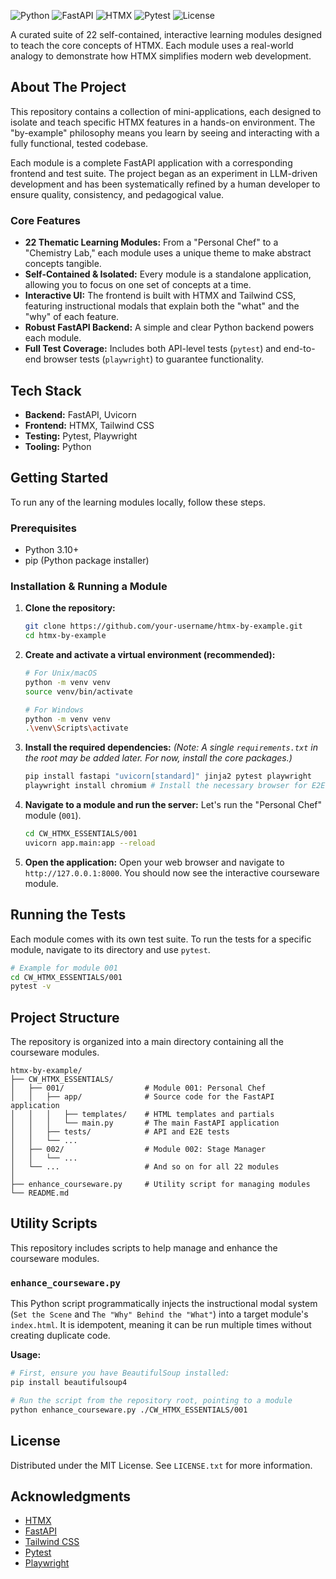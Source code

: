 ![Python](https://img.shields.io/badge/Python-3.11+-blue.svg)
![FastAPI](https://img.shields.io/badge/FastAPI-0.116-green.svg)
![HTMX](https://img.shields.io/badge/HTMX-1.9.10-blueviolet.svg)
![Pytest](https://img.shields.io/badge/Tests-Pytest%20%7C%20Playwright-brightgreen)
![License](https://img.shields.io/badge/License-MIT-yellow.svg)

A curated suite of 22 self-contained, interactive learning modules designed to teach the core concepts of HTMX. Each module uses a real-world analogy to demonstrate how HTMX simplifies modern web development.

## About The Project

This repository contains a collection of mini-applications, each designed to isolate and teach specific HTMX features in a hands-on environment. The "by-example" philosophy means you learn by seeing and interacting with a fully functional, tested codebase.

Each module is a complete FastAPI application with a corresponding frontend and test suite. The project began as an experiment in LLM-driven development and has been systematically refined by a human developer to ensure quality, consistency, and pedagogical value.

### Core Features

- **22 Thematic Learning Modules:** From a "Personal Chef" to a "Chemistry Lab," each module uses a unique theme to make abstract concepts tangible.
- **Self-Contained & Isolated:** Every module is a standalone application, allowing you to focus on one set of concepts at a time.
- **Interactive UI:** The frontend is built with HTMX and Tailwind CSS, featuring instructional modals that explain both the "what" and the "why" of each feature.
- **Robust FastAPI Backend:** A simple and clear Python backend powers each module.
- **Full Test Coverage:** Includes both API-level tests (`pytest`) and end-to-end browser tests (`playwright`) to guarantee functionality.

## Tech Stack

- **Backend:** FastAPI, Uvicorn
- **Frontend:** HTMX, Tailwind CSS
- **Testing:** Pytest, Playwright
- **Tooling:** Python

## Getting Started

To run any of the learning modules locally, follow these steps.

### Prerequisites

- Python 3.10+
- pip (Python package installer)

### Installation & Running a Module

1.  **Clone the repository:**

    ```bash
    git clone https://github.com/your-username/htmx-by-example.git
    cd htmx-by-example
    ```

2.  **Create and activate a virtual environment (recommended):**

    ```bash
    # For Unix/macOS
    python -m venv venv
    source venv/bin/activate

    # For Windows
    python -m venv venv
    .\venv\Scripts\activate
    ```

3.  **Install the required dependencies:**
    _(Note: A single `requirements.txt` in the root may be added later. For now, install the core packages.)_

    ```bash
    pip install fastapi "uvicorn[standard]" jinja2 pytest playwright
    playwright install chromium # Install the necessary browser for E2E tests
    ```

4.  **Navigate to a module and run the server:**
    Let's run the "Personal Chef" module (`001`).

    ```bash
    cd CW_HTMX_ESSENTIALS/001
    uvicorn app.main:app --reload
    ```

5.  **Open the application:**
    Open your web browser and navigate to `http://127.0.0.1:8000`. You should now see the interactive courseware module.

## Running the Tests

Each module comes with its own test suite. To run the tests for a specific module, navigate to its directory and use `pytest`.

```bash
# Example for module 001
cd CW_HTMX_ESSENTIALS/001
pytest -v
```

## Project Structure

The repository is organized into a main directory containing all the courseware modules.

```
htmx-by-example/
├── CW_HTMX_ESSENTIALS/
│   ├── 001/                  # Module 001: Personal Chef
│   │   ├── app/              # Source code for the FastAPI application
│   │   │   ├── templates/    # HTML templates and partials
│   │   │   └── main.py       # The main FastAPI application
│   │   ├── tests/            # API and E2E tests
│   │   └── ...
│   ├── 002/                  # Module 002: Stage Manager
│   │   └── ...
│   └── ...                   # And so on for all 22 modules
│
├── enhance_courseware.py     # Utility script for managing modules
└── README.md
```

## Utility Scripts

This repository includes scripts to help manage and enhance the courseware modules.

### `enhance_courseware.py`

This Python script programmatically injects the instructional modal system (`Set the Scene` and `The "Why" Behind the "What"`) into a target module's `index.html`. It is idempotent, meaning it can be run multiple times without creating duplicate code.

**Usage:**

```bash
# First, ensure you have BeautifulSoup installed:
pip install beautifulsoup4

# Run the script from the repository root, pointing to a module
python enhance_courseware.py ./CW_HTMX_ESSENTIALS/001
```

## License

Distributed under the MIT License. See `LICENSE.txt` for more information.

## Acknowledgments

- [HTMX](https://htmx.org/)
- [FastAPI](https://fastapi.tiangolo.com/)
- [Tailwind CSS](https://tailwindcss.com/)
- [Pytest](https://pytest.org/)
- [Playwright](https://playwright.dev/)
